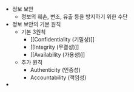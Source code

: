 - 정보 보안
	- 정보의 훼손, 변조, 유출 등을 방지하기 위한 수단
- 정보 보안의 기본 원칙
	- 기본 3원칙
		- [[Confidentiality (기밀성)]]
		- [[Integrity (무결성)]]
		- [[Availability (가용성)]]
	- 추가 원칙
		- Authenticity (인증성)
		- Accountability (책임성)
- 